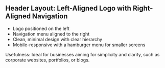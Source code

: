 ## Header Layout: Left-Aligned Logo with Right-Aligned Navigation

- Logo positioned on the left
- Navigation menu aligned to the right
- Clean, minimal design with clear hierarchy
- Mobile-responsive with a hamburger menu for smaller screens

Usefulness: Ideal for businesses aiming for simplicity and clarity, such as corporate websites, portfolios, or blogs. 